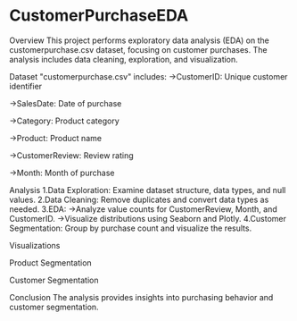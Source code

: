 # CustomerPurchaseEDA
Overview
This project performs exploratory data analysis (EDA) on the customerpurchase.csv dataset, focusing on customer purchases. The analysis includes data cleaning, exploration, and visualization.

Dataset
"customerpurchase.csv" includes:
->CustomerID: Unique customer identifier

->SalesDate: Date of purchase

->Category: Product category

->Product: Product name

->CustomerReview: Review rating

->Month: Month of purchase


Analysis
1.Data Exploration: Examine dataset structure, data types, and null values.
2.Data Cleaning: Remove duplicates and convert data types as needed.
3.EDA:
->Analyze value counts for CustomerReview, Month, and CustomerID.
->Visualize distributions using Seaborn and Plotly.
4.Customer Segmentation: Group by purchase count and visualize the results.







Visualizations





Product Segmentation






Customer Segmentation





Conclusion
The analysis provides insights into purchasing behavior and customer segmentation.
